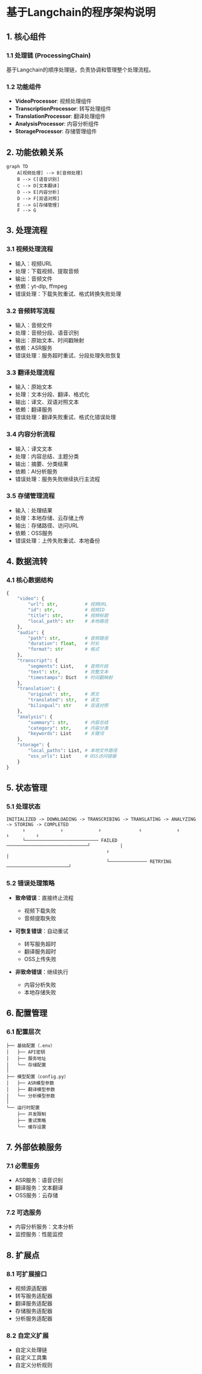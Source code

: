 # 基于Langchain的程序架构说明

## 1. 核心组件

### 1.1 处理链 (ProcessingChain)
基于Langchain的顺序处理链，负责协调和管理整个处理流程。

### 1.2 功能组件
- **VideoProcessor**: 视频处理组件
- **TranscriptionProcessor**: 转写处理组件
- **TranslationProcessor**: 翻译处理组件
- **AnalysisProcessor**: 内容分析组件
- **StorageProcessor**: 存储管理组件

## 2. 功能依赖关系

```mermaid
graph TD
    A[视频处理] --> B[音频处理]
    B --> C[语音识别]
    C --> D[文本翻译]
    D --> E[内容分析]
    D --> F[双语对照]
    E --> G[存储管理]
    F --> G
```

## 3. 处理流程

### 3.1 视频处理流程
- 输入：视频URL
- 处理：下载视频、提取音频
- 输出：音频文件
- 依赖：yt-dlp, ffmpeg
- 错误处理：下载失败重试、格式转换失败处理

### 3.2 音频转写流程
- 输入：音频文件
- 处理：音频分段、语音识别
- 输出：原始文本、时间戳映射
- 依赖：ASR服务
- 错误处理：服务超时重试、分段处理失败恢复

### 3.3 翻译处理流程
- 输入：原始文本
- 处理：文本分段、翻译、格式化
- 输出：译文、双语对照文本
- 依赖：翻译服务
- 错误处理：翻译失败重试、格式化错误处理

### 3.4 内容分析流程
- 输入：译文文本
- 处理：内容总结、主题分类
- 输出：摘要、分类结果
- 依赖：AI分析服务
- 错误处理：服务失败继续执行主流程

### 3.5 存储管理流程
- 输入：处理结果
- 处理：本地存储、云存储上传
- 输出：存储路径、访问URL
- 依赖：OSS服务
- 错误处理：上传失败重试、本地备份

## 4. 数据流转

### 4.1 核心数据结构
```python
{
    "video": {
        "url": str,          # 视频URL
        "id": str,           # 视频ID
        "title": str,        # 视频标题
        "local_path": str    # 本地路径
    },
    "audio": {
        "path": str,         # 音频路径
        "duration": float,   # 时长
        "format": str        # 格式
    },
    "transcript": {
        "segments": List,    # 音频片段
        "text": str,         # 完整文本
        "timestamps": Dict   # 时间戳映射
    },
    "translation": {
        "original": str,     # 原文
        "translated": str,   # 译文
        "bilingual": str     # 双语对照
    },
    "analysis": {
        "summary": str,      # 内容总结
        "category": str,     # 内容分类
        "keywords": List     # 关键词
    },
    "storage": {
        "local_paths": List, # 本地文件路径
        "oss_urls": List     # OSS访问链接
    }
}
```

## 5. 状态管理

### 5.1 处理状态
```
INITIALIZED -> DOWNLOADING -> TRANSCRIBING -> TRANSLATING -> ANALYZING -> STORING -> COMPLETED
      ↓             ↓             ↓              ↓             ↓           ↓          ↓
      └─────────────────────────── FAILED ──────────────────────────────┘           |
                                     ↓                                               |
                                     └────────────── RETRYING ───────────────────────┘
```

### 5.2 错误处理策略
- **致命错误**：直接终止流程
  - 视频下载失败
  - 音频提取失败
  
- **可恢复错误**：自动重试
  - 转写服务超时
  - 翻译服务超时
  - OSS上传失败
  
- **非致命错误**：继续执行
  - 内容分析失败
  - 本地存储失败

## 6. 配置管理

### 6.1 配置层次
```
├── 基础配置（.env）
│   ├── API密钥
│   ├── 服务地址
│   └── 存储配置
│
├── 模型配置（config.py）
│   ├── ASR模型参数
│   ├── 翻译模型参数
│   └── 分析模型参数
│
└── 运行时配置
    ├── 并发限制
    ├── 重试策略
    └── 缓存设置
```

## 7. 外部依赖服务

### 7.1 必需服务
- ASR服务：语音识别
- 翻译服务：文本翻译
- OSS服务：云存储

### 7.2 可选服务
- 内容分析服务：文本分析
- 监控服务：性能监控

## 8. 扩展点

### 8.1 可扩展接口
- 视频源适配器
- 转写服务适配器
- 翻译服务适配器
- 存储服务适配器
- 分析服务适配器

### 8.2 自定义扩展
- 自定义处理链
- 自定义工具集
- 自定义分析规则 